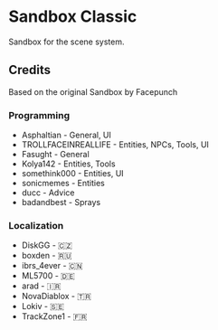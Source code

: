 # Sandbox Classic
Sandbox for the scene system.

## Credits
Based on the original Sandbox by Facepunch

### Programming
* Asphaltian - General, UI
* TROLLFACEINREALLIFE - Entities, NPCs, Tools, UI
* Fasught - General
* Kolya142 - Entities, Tools
* somethink000 - Entities, UI
* sonicmemes - Entities
* ducc - Advice
* badandbest - Sprays

### Localization
* DiskGG - 🇨🇿
* boxden - 🇷🇺
* ibrs_4ever - 🇨🇳
* ML5700 - 🇩🇪
* arad - 🇮🇷
* NovaDiablox - 🇹🇷
* Lokiv - 🇸🇪
* TrackZone1 - 🇫🇷
